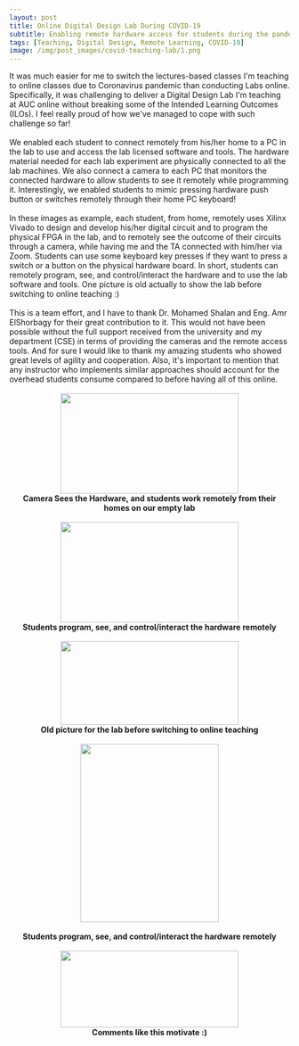 ```yaml
---
layout: post
title: Online Digital Design Lab During COVID-19
subtitle: Enabling remote hardware access for students during the pandemic
tags: [Teaching, Digital Design, Remote Learning, COVID-19]
image: /img/post_images/covid-teaching-lab/1.png
---
```


<div dir="ltr" style="text-align: left;" trbidi="on">
It was much easier for me to switch the lectures-based classes I'm teaching to online classes due to Coronavirus pandemic than conducting Labs online. Specifically, it was challenging to deliver a Digital Design Lab I'm teaching at AUC online without breaking some of the Intended Learning Outcomes (ILOs). I feel really proud of how we've managed to cope with such challenge so far!<br />
<br />
We enabled each student to connect remotely from his/her home to a PC in the lab to use and access the lab licensed software and tools. The hardware material needed for each lab experiment are physically connected to all the lab machines. We also connect a camera to each PC that monitors the connected hardware to allow students to see it remotely while programming it. Interestingly, we enabled students to mimic pressing hardware push button or switches remotely through their home PC keyboard!<br />
<br />
In these images as example, each student, from home, remotely uses Xilinx Vivado to design and develop his/her digital circuit and to program the physical FPGA in the lab, and to remotely see the outcome of their circuits through a camera, while having me and the TA connected with him/her via Zoom. Students can use some keyboard key presses if they want to press a switch or a button on the physical hardware board. In short, students can remotely program, see, and control/interact the hardware and to use the lab software and tools. One picture is old actually to show the lab before switching to online teaching :)<br />
<br />
This is a team effort, and I have to thank Dr. Mohamed Shalan and Eng. Amr ElShorbagy for their great contribution to it. This would not have been possible without the full support received from the university and my department (CSE) in terms of providing the cameras and the remote access tools. And for sure I would like to thank my amazing students who showed great levels of agility and cooperation. Also, it's important to mention that any instructor who implements similar approaches should account for the overhead students consume compared to before having all of this online.<br />
<br />
<div class="separator" style="clear: both; text-align: center;">
<a href="/img/post_images/covid-teaching-lab/1.png" style="margin-left: 1em; margin-right: 1em;"><img border="0" height="180" src="/img/post_images/covid-teaching-lab/1.png" width="320" /></a></div>
<div class="separator" style="clear: both; text-align: center;">
<span style="font-weight: bold;">Camera Sees the Hardware, and students work remotely from their homes on our empty lab</span></div>
<br />
<div class="separator" style="clear: both; text-align: center;">
<a href="/img/post_images/covid-teaching-lab/2.png" style="margin-left: 1em; margin-right: 1em;"><img border="0" height="180" src="/img/post_images/covid-teaching-lab/2.png" width="320" /></a></div>
<div class="separator" style="clear: both; text-align: center;">
<span style="font-weight: bold;">Students program, see, and control/interact the hardware remotely</span></div>
<br />
<div class="separator" style="clear: both; text-align: center;">
<a href="/img/post_images/covid-teaching-lab/3.jpg" style="margin-left: 1em; margin-right: 1em;"><img border="0" height="150" src="/img/post_images/covid-teaching-lab/3.jpg" width="320" /></a></div>
<div style="text-align: center;">
<b>Old picture for the lab before switching to online teaching</b></div>
<div style="text-align: center;">
<br /></div>
<div class="separator" style="clear: both; text-align: center;">
<a href="/img/post_images/covid-teaching-lab/4.jpg" style="margin-left: 1em; margin-right: 1em;"><img border="0" height="320" src="/img/post_images/covid-teaching-lab/4.jpg" width="248" /></a></div>
<div class="separator" style="clear: both; text-align: center;">
<br /></div>
<div class="separator" style="clear: both; text-align: center;">
<span style="font-weight: bold;">Students program, see, and control/interact the hardware remotely</span></div>
<br />
<div class="separator" style="clear: both; text-align: center;">
<a href="/img/post_images/covid-teaching-lab/5.png" style="margin-left: 1em; margin-right: 1em;"><img border="0" height="138" src="/img/post_images/covid-teaching-lab/5.png" width="320" /></a></div>
<div class="separator" style="clear: both; text-align: center;">
<span style="font-weight: bold;">Comments like this motivate :)</span></div>
</div>